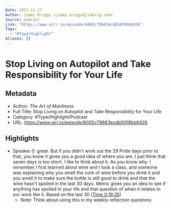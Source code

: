 ```yaml
---
Date: 2021-11-17
Author: Jimmy Briggs <jimmy.briggs@jimbrig.com>
Source: podcast
Link: "https://www.airr.io/episode/6005c79683ecdb50f8bb8426"
Tags:
  - "#Type/Highlight"
Aliases: []
---
```


# Stop Living on Autopilot and Take Responsibility for Your Life

## Metadata

* Author: *The Art of Manliness*
* Full Title: Stop Living on Autopilot and Take Responsibility for Your Life
* Category: #Type/Highlight/Podcast
* URL: https://www.airr.io/episode/6005c79683ecdb50f8bb8426

## Highlights

* Speaker 0: great. But if you didn't work out the 29 Pride days prior to that, you know it gives you a good idea of where you are. I just think that seven days is too short. I like to think about it. As you know why. I remember I first learned about wine and I took a class, and someone was explaining why you smell the cork of wine before you drink it and you smell it to make sure the bottle is still good to drink and that the wine hasn't spoiled in the last 30 days. Metric gives you an idea to see if anything has spoiled in your life and that question of when it relates to our work like it. Based on the last 30 ([Time 0:19:35](https://www.airr.io/quote/600fd17cbe59653434dab647))
  * Note: Think about using this in my weekly reflection questions
